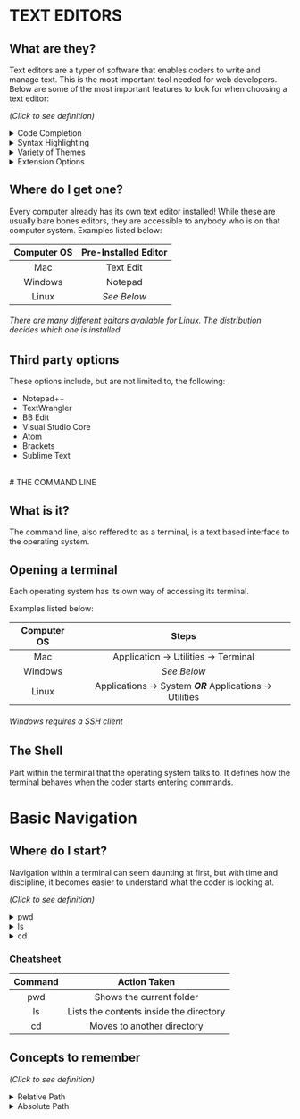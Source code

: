 # TEXT EDITORS

## What are they?

Text editors are a typer of software that enables coders to write and manage text. This is the most important tool needed for web developers.
Below are some of the most important features to look for when choosing a text editor:

*(Click to see definition)*

<details>
<summary>Code Completion</summary>
<br>
A feature that helps assist in coding by displying real time options depending on the code your writing. This can save time and avoid the possibility of typos
<br>
</details>

<details>
<summary>Syntax Highlighting</summary>
<br>
A feature that colorizes the text you write to make it more noticable. Certain types of code can be different than others which can help in discovering errors
<br>
</details>

<details>
<summary>Variety of Themes</summary>
<br>
A feature that allows the coder to customize the look of the software they are using. This could be background color, text color, or even other aspects of the software
<br>
</details>

<details>
<summary>Extension Options</summary>
<br>
A feature that allows the software to connect with other softwares outside of itself. This allows access to "plugins" which basically improves your current software by giving it additional tools
<br>
</details>

## Where do I get one?

Every computer already has its own text editor installed! While these are usually bare bones editors, they are accessible to anybody who is on that computer system.
Examples listed below:

| Computer OS | Pre-Installed Editor |
|    :---:    |         :---:        |
| Mac         | Text Edit            |
| Windows     | Notepad              |
| Linux       | *See Below*          |


###### There are many different editors available for Linux. The distribution decides which one is installed.


## Third party options

These options include, but are not limited to, the following:

- Notepad++
- TextWrangler
- BB Edit
- Visual Studio Core
- Atom
- Brackets
- Sublime Text

<br>
# THE COMMAND LINE

## What is it?

The command line, also reffered to as a terminal, is a text based interface to the operating system.


## Opening a terminal 

Each operating system has its own way of accessing its terminal.

Examples listed below:

| Computer OS |                          Steps                            |
|    :---:    |                          :---:                            |
| Mac         | Application -> Utilities -> Terminal                      |
| Windows     | *See Below*                                               |
| Linux       | Applications -> System ***OR*** Applications -> Utilities |


###### Windows requires a SSH client


## The Shell

Part within the terminal that the operating system talks to. It defines how the terminal behaves when the coder starts entering commands.


# Basic Navigation

## Where do I start?

Navigation within a terminal can seem daunting at first, but with time and discipline, it becomes easier to understand what the coder is looking at.

*(Click to see definition)*

<details>
<summary>pwd</summary>
<br>
Print Working Directory
</details>

<details>
<summary>ls</summary>
<br>
List
</details>
  
<details>
<summary>cd</summary>
<br>
Change Directory
</details> 


### Cheatsheet

| Command |               Action Taken              |
|  :---:  |                  :---:                  |
| pwd     | Shows the current folder                |
| ls      | Lists the contents inside the directory |
| cd      | Moves to another directory              |


## Concepts to remember

*(Click to see definition)*

<details>
<summary>Relative Path</summary>
<br>
File or directory location that reflects where the coder currently resides in that file system
</details>

<details>
<summary>Absolute Path</summary>
<br>
File or directory location in relation to the file systems root
</details>

